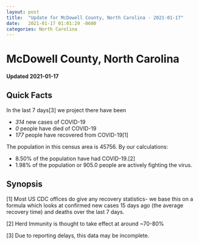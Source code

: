 ```yaml
---
layout: post
title:  "Update for McDowell County, North Carolina - 2021-01-17"
date:   2021-01-17 01:01:29 -0600
categories: North Carolina
---
```


# McDowell County, North Carolina
#### Updated 2021-01-17

## Quick Facts

In the last 7 days[3] we project there have been
- *314* new cases of COVID-19
- *0* people have died of COVID-19
- *177* people have recovered from COVID-19[1]

The population in this census area is 45756. By our calculations:
- 8.50% of the population have had COVID-19.[2]
- 1.98% of the population or 905.0 people are actively fighting the virus.

## Synopsis




[1] Most US CDC offices do give any recovery statistics- we base this on a formula which looks at confirmed new cases
15 days ago (the average recovery time) and deaths over the last 7 days.

[2] Herd Immunity is thought to take effect at around ~70-80%

[3] Due to reporting delays, this data may be incomplete.
 
    